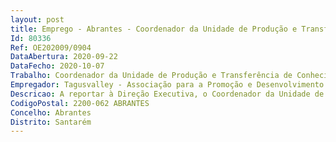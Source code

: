 ```yaml
--- 
layout: post
title: Emprego - Abrantes - Coordenador da Unidade de Produção e Transferência de Conhecimento para o Setor Agroalimentar
Id: 80336
Ref: OE202009/0904
DataAbertura: 2020-09-22
DataFecho: 2020-10-07
Trabalho: Coordenador da Unidade de Produção e Transferência de Conhecimento para o Setor Agroalimentar
Empregador: Tagusvalley - Associação para a Promoção e Desenvolvimento do Tecnopólo do Vale do Tejo
Descricao: A reportar à Direção Executiva, o Coordenador da Unidade de Produção e Transferência de Conhecimento Agroalimentar deverá apresentar o seguinte perfil académico e profissional Grau de doutoramento em área domínio científico relevante obtido há mais de 3 anos Experiência de coordenação, gestão e ou participação em projetos e equipas de I&DExperiência de trabalho e interação com o tecido empresarial e ou com entidades públicas e privadas com ligação ao tecido empresarial Experiência  na  elaboração  de  candidaturas  para  obtenção  de  financiamento  em  ambiente  competitivo de projetos de I&D e de transferência de conhecimento.
CodigoPostal: 2200-062 ABRANTES
Concelho: Abrantes
Distrito: Santarém
--- 
```


